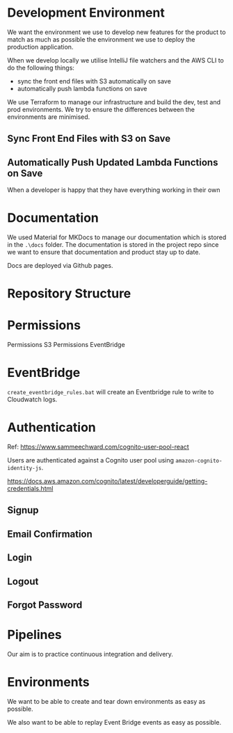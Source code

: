 # Development Environment

We want the environment we use to develop new features for the product to match as much as possible the environment we use to deploy the production application.

When we develop locally we utilise IntelliJ file watchers and the AWS CLI to do the following things:

- sync the front end files with S3 automatically on save
- automatically push lambda functions on save

We use Terraform to manage our infrastructure and build the dev, test and prod environments.  We try to ensure the differences between the environments are minimised.

## Sync Front End Files with S3 on Save

## Automatically Push Updated Lambda Functions on Save

When a developer is happy that they have everything working in their own     

# Documentation

We used Material for MKDocs to manage our documentation which is stored in the `.\docs` folder.  The documentation is stored in the project repo since we want to ensure that documentation and product stay up to date.

Docs are deployed via Github pages.

# Repository Structure

# Permissions

Permissions S3
Permissions EventBridge

# EventBridge

`create_eventbridge_rules.bat` will create an Eventbridge rule to write to Cloudwatch logs.

# Authentication

Ref: https://www.sammeechward.com/cognito-user-pool-react

Users are authenticated against a Cognito user pool using `amazon-cognito-identity-js`.

https://docs.aws.amazon.com/cognito/latest/developerguide/getting-credentials.html

## Signup

## Email Confirmation

## Login

## Logout

## Forgot Password

# Pipelines

Our aim is to practice continuous integration and delivery.

# Environments

We want to be able to create and tear down environments as easy as possible.

We also want to be able to replay Event Bridge events as easy as possible.

